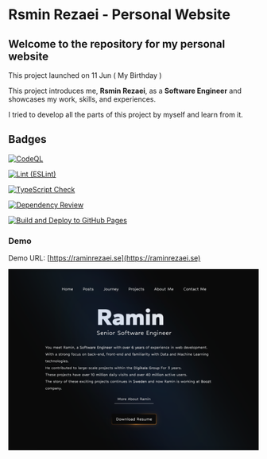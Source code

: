 # Rsmin Rezaei - Personal Website

## Welcome to the repository for my personal website

This project launched on 11 Jun ( My Birthday )

This project introduces me, **Rsmin Rezaei**, as a **Software Engineer** and showcases my work, skills, and experiences.

I tried to develop all the parts of this project by myself and learn from it.

## Badges

[![CodeQL](https://github.com/raminr77/raminr77.github.io/actions/workflows/github-code-scanning/codeql/badge.svg?branch=master)](https://github.com/raminr77/raminr77.github.io/actions/workflows/github-code-scanning/codeql)

[![Lint (ESLint)](https://github.com/raminr77/raminr77.github.io/actions/workflows/eslint.yml/badge.svg?branch=master)](https://github.com/raminr77/raminr77.github.io/actions/workflows/eslint.yml)

[![TypeScript Check](https://github.com/raminr77/raminr77.github.io/actions/workflows/tsc.yml/badge.svg?branch=master)](https://github.com/raminr77/raminr77.github.io/actions/workflows/tsc.yml)

[![Dependency Review](https://github.com/raminr77/raminr77.github.io/actions/workflows/dependency-review.yml/badge.svg?branch=master)](https://github.com/raminr77/raminr77.github.io/actions/workflows/dependency-review.yml)

[![Build and Deploy to GitHub Pages](https://github.com/raminr77/raminr77.github.io/actions/workflows/deployment.yml/badge.svg?branch=master)](https://github.com/raminr77/raminr77.github.io/actions/workflows/deployment.yml)

### Demo

Demo URL: [https://raminrezaei.se](https://raminrezaei.se)

![alt text](https://github.com/raminr77/raminr77.github.io/blob/master/Preview.png?raw=true)
